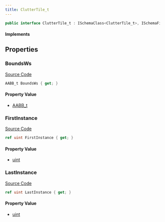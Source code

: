```yaml
---
title: ClutterTile_t
---
```


```csharp
public interface ClutterTile_t : ISchemaClass<ClutterTile_t>, ISchemaField, ISchemaClass, INativeHandle
```

#### Implements

## Properties

### BoundsWs

[Source Code](https://github.com/swiftly-solution/swiftlys2/blob/main/managed/src/SwiftlyS2.Generated/Schemas/Interfaces/ClutterTile_t.cs#L21)

```csharp
AABB_t BoundsWs { get; }
```

#### Property Value

- [AABB_t](/docs/api/shared/schemadefinitions/aabb_t)

### FirstInstance

[Source Code](https://github.com/swiftly-solution/swiftlys2/blob/main/managed/src/SwiftlyS2.Generated/Schemas/Interfaces/ClutterTile_t.cs#L17)

```csharp
ref uint FirstInstance { get; }
```

#### Property Value

- [uint](https://learn.microsoft.com/dotnet/api/system.uint32)

### LastInstance

[Source Code](https://github.com/swiftly-solution/swiftlys2/blob/main/managed/src/SwiftlyS2.Generated/Schemas/Interfaces/ClutterTile_t.cs#L19)

```csharp
ref uint LastInstance { get; }
```

#### Property Value

- [uint](https://learn.microsoft.com/dotnet/api/system.uint32)

